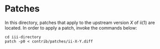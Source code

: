 Patches
=======

In this directory, patches that apply to the upstream version *X* of ii(1) are
located. In order to apply a patch, invoke the commands below:

	cd iii-directory
	patch -p0 < contrib/patches/ii-X-Y.diff
